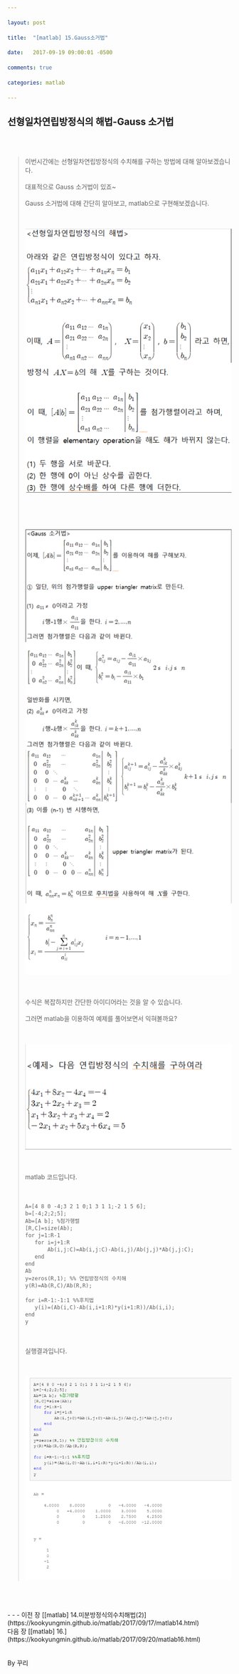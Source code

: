 ```yaml
---

layout: post

title:  "[matlab] 15.Gauss소거법"

date:   2017-09-19 09:00:01 -0500

comments: true

categories: matlab

---
```



## 선형일차연립방정식의 해법-Gauss 소거법 

<br>
<br>

>이번시간에는 선형일차연립방정식의 수치해를 구하는 방법에 대해 알아보겠습니다.
><br>
><br>
>대표적으로 Gauss 소거법이 있죠~
><br>
><br>
>Gauss 소거법에 대해 간단히 알아보고, matlab으로 구현해보겠습니다.
><br>
><br>
><br>
>
>![image](/image/matlab_img/matlab_94.png)
>
><br>
><br>
><br>
>
>![image](/image/matlab_img/matlab_95.png)
>
><br>
><br>
>수식은 복잡하지만 간단한 아이디어라는 것을 알 수 있습니다.
><br>
><br>
>그러면 matlab을 이용하여 예제를 풀어보면서 익혀볼까요?
><br>
><br>
><br>
>
>![image](/image/matlab_img/matlab_96.png)
>
><br>
><br>
>matlab 코드입니다.
><br>
><br>
><br>
>
>```
>A=[4 8 0 -4;3 2 1 0;1 3 1 1;-2 1 5 6];
>b=[-4;2;2;5];
>Ab=[A b]; %첨가행렬
>[R,C]=size(Ab);
>for j=1:R-1
>    for i=j+1:R
>        Ab(i,j:C)=Ab(i,j:C)-Ab(i,j)/Ab(j,j)*Ab(j,j:C);
>    end
>end
>Ab
>y=zeros(R,1); %% 연립방정식의 수치해
>y(R)=Ab(R,C)/Ab(R,R);
>
>for i=R-1:-1:1 %%후치법
>    y(i)=(Ab(i,C)-Ab(i,i+1:R)*y(i+1:R))/Ab(i,i);
>end
>y
>```
>
><br>
><br>
>실행결과입니다.
><br>
><br>
><br>
>
>![image](/image/matlab_img/matlab_97.png)


<br>
<br>
<br>
- - -
이전 장 [[matlab] 14.미분방정식의수치해법(2)](https://kookyungmin.github.io/matlab/2017/09/17/matlab14.html)
<br>
다음 장 [[matlab] 16.](https://kookyungmin.github.io/matlab/2017/09/20/matlab16.html)
<br>
<br>
<br>
By 꾸리

